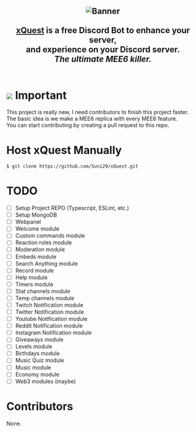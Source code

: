 <h2 align="center">
  <img src="https://raw.githubusercontent.com/Suni29/xQuest/main/README/xQuestBanner-medium.png" alt="Banner"/>
  <br/><br/>
  <a href="https://xquest.website">xQuest</a> is a free Discord Bot to enhance your server,
  <br/>
  and experience on your Discord server.
  <br/>
  <i>The ultimate MEE6 killer.</i>
  <br/><br/>
</h2>

# <img src="https://cdn.discordapp.com/emojis/999841176985292880.webp?size=48&quality=lossless" size="50px"/> Important
This project is really new, I need contributors to finish this project faster.<br/>
The basic idea is we make a MEE6 replica with every MEE6 feature.<br/>
You can start contributing by creating a pull request to this repo.<br/>

# Host xQuest Manually

```bash
$ git clone https://github.com/Suni29/xQuest.git
```

# TODO

- [ ] Setup Project REPO (Typescript, ESLint, etc.)
- [ ] Setup MongoDB
- [ ] Webpanel
- [ ] Welcome module
- [ ] Custom commands module
- [ ] Reaction roles module
- [ ] Moderation module
- [ ] Embeds module
- [ ] Search Anything module
- [ ] Record module
- [ ] Help module
- [ ] Timers module
- [ ] Stat channels module
- [ ] Temp channels module
- [ ] Twitch Notification module
- [ ] Twitter Notification module
- [ ] Youtube Notification module
- [ ] Reddit Notification module
- [ ] Instagram Notification module
- [ ] Giveaways module
- [ ] Levels module
- [ ] Birthdays module
- [ ] Music Quiz module
- [ ] Music module
- [ ] Economy module
- [ ] Web3 modules (maybe)

# Contributors
None.
